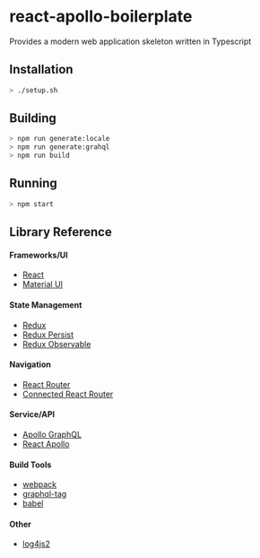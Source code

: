 # react-apollo-boilerplate
Provides a modern web application skeleton written in Typescript

## Installation

```bash
> ./setup.sh
```

## Building

```bash
> npm run generate:locale
> npm run generate:grahql
> npm run build
```

## Running

```bash
> npm start
```

## Library Reference

#### Frameworks/UI
- [React](https://reactjs.org/)
- [Material UI](https://material-ui.com/)

#### State Management
- [Redux](https://redux.js.org/)
- [Redux Persist](https://github.com/rt2zz/redux-persist)
- [Redux Observable](https://redux-observable.js.org/)

#### Navigation
- [React Router](https://reacttraining.com/react-router/)
- [Connected React Router](https://github.com/supasate/connected-react-router)

#### Service/API
- [Apollo GraphQL](https://www.apollographql.com/)
- [React Apollo](https://github.com/apollographql/react-apollo)

#### Build Tools
- [webpack](https://webpack.js.org/)
- [graphql-tag](https://github.com/apollographql/graphql-tag)
- [babel](https://babeljs.io/)

#### Other
- [log4js2](https://github.com/log4js2)
